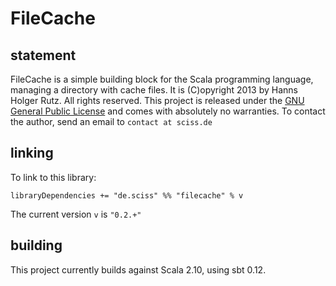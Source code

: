 # FileCache

## statement

FileCache is a simple building block for the Scala programming language, managing a directory with cache files. It is (C)opyright 2013 by Hanns Holger Rutz. All rights reserved. This project is released under the [GNU General Public License](https://raw.github.com/Sciss/Processor/master/LICENSE) and comes with absolutely no warranties. To contact the author, send an email to `contact at sciss.de`

## linking

To link to this library:

    libraryDependencies += "de.sciss" %% "filecache" % v

The current version `v` is `"0.2.+"`

## building

This project currently builds against Scala 2.10, using sbt 0.12.

